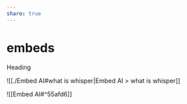```yaml
---
share: true
---
```


# embeds

Heading

![[./Embed AI#what is whisper|Embed AI > what is whisper]]


![[Embed AI#^55afd6]]